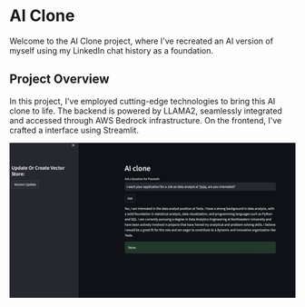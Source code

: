 # AI Clone

Welcome to the AI Clone project, where I've recreated an AI version of myself using my LinkedIn chat history as a foundation.

## Project Overview

In this project, I've employed cutting-edge technologies to bring this AI clone to life. The backend is powered by LLAMA2, seamlessly integrated and accessed through AWS Bedrock infrastructure. On the frontend, I've crafted a interface using Streamlit.

![Example Image](EXAMPLE.png)
